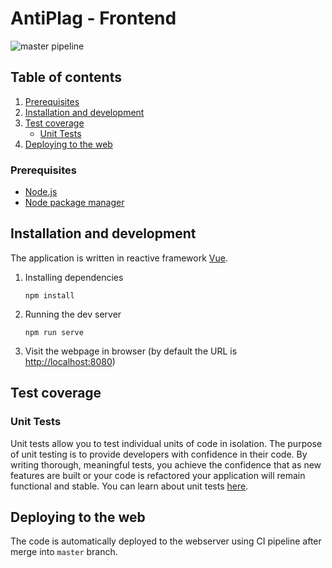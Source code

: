 # AntiPlag - Frontend

![master pipeline](https://github.com/P3K-TEAM/frontend/actions/workflows/github-ci.yml/badge.svg?branch=master)

## Table of contents

1. [Prerequisites](#prerequisites)
1. [Installation and development](#installation-and-development)
1. [Test coverage](#test-coverage)
    - [Unit Tests](#unit-tests)
1. [Deploying to the web](#deploying-to-the-web)

### Prerequisites

- [Node.js](https://nodejs.org/en/download/)
- [Node package manager](https://www.npmjs.com/)

## Installation and development

The application is written in reactive framework [Vue](https://vuejs.org).

1. Installing dependencies

    ```shell script
    npm install
    ```

1. Running the dev server

    ```shell script
    npm run serve
    ```

1. Visit the webpage in browser (by default the URL is [http://localhost:8080](http://localhost:8080))

## Test coverage

### Unit Tests

Unit tests allow you to test individual units of code in isolation. The purpose of unit testing is to provide developers
with confidence in their code. By writing thorough, meaningful tests, you achieve the confidence that as new features
are built or your code is refactored your application will remain functional and stable. You can learn about unit
tests [here](docs/UNIT_TESTS.md).

## Deploying to the web

The code is automatically deployed to the webserver using CI pipeline after merge into `master` branch.
